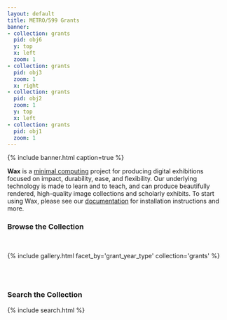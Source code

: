 ```yaml
---
layout: default
title: METRO/599 Grants
banner:
- collection: grants
  pid: obj6
  y: top
  x: left
  zoom: 1
- collection: grants
  pid: obj3
  zoom: 1
  x: right
- collection: grants
  pid: obj2
  zoom: 1
  y: top
  x: left
- collection: grants
  pid: obj1
  zoom: 1
---
```


{% include banner.html caption=true %}

__Wax__ is a [minimal computing](http://go-dh.github.io/mincomp/) project for producing digital exhibitions focused on impact, durability, ease, and flexibility. Our underlying technology is made to learn and to teach, and can produce beautifully rendered, high-quality image collections and scholarly exhibits. To start using Wax, please see our [documentation](https://minicomp.github.io/wiki/#/wax/) for installation instructions and more.

### Browse the Collection
<br>

{% include gallery.html facet_by='grant_year_type' collection='grants' %}

<br><br>

### Search the Collection

{% include search.html %}
